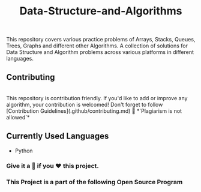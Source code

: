 <h1 align="center"> Data-Structure-and-Algorithms </h1>
             

<br>


This repository covers various practice problems of Arrays, Stacks, Queues, Trees, Graphs and different other Algorithms. A collection of solutions for Data Structure and Algorithm problems across various platforms in different languages.  
## Contributing  
<br>
This repository is contribution friendly. If you'd like to add or improve any algorithm, your contribution is welcomed!  
Don't forget to follow [Contribution Guidelines](.github/contributing.md) 🚀  
*`Plagiarism is not allowed`*

## Currently Used Languages  
* Python

 
### Give it a 🌟 if you ❤ this project.

### This Project is a part of the following Open Source Program
